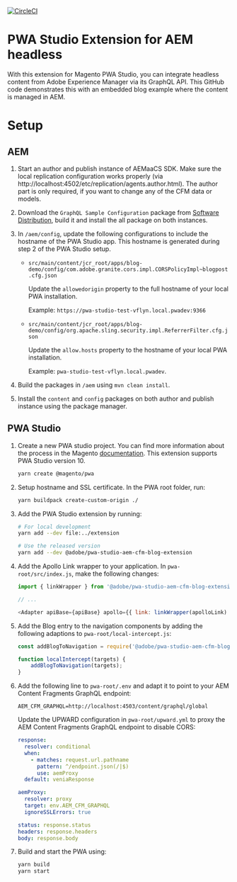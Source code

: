 [![CircleCI](https://circleci.com/gh/adobe/aem-pwa-studio-extensions.svg?style=svg)](https://circleci.com/gh/aadobe/aem-pwa-studio-extensions)
# PWA Studio Extension for AEM headless

With this extension for Magento PWA Studio, you can integrate headless content from Adobe Experience Manager via its GraphQL API. This GitHub code demonstrates this with an embedded blog example where the content is managed in AEM.

# Setup

## AEM
1. Start an author and publish instance of AEMaaCS SDK. Make sure the local replication configuration works properly (via http://localhost:4502/etc/replication/agents.author.html). The author part is only required, if you want to change any of the CFM data or models.

2. Download the `GraphQL Sample Configuration` package from [Software Distribution](https://experience.adobe.com/#/downloads/content/software-distribution/en/aemcloud.html), build it and install the all package on both instances.

3. In `/aem/config`, update the following configurations to include the hostname of the PWA Studio app. This hostname is generated during step 2 of the PWA Studio setup.
    * `src/main/content/jcr_root/apps/blog-demo/config/com.adobe.granite.cors.impl.CORSPolicyImpl~blogpost.cfg.json`

        Update the `allowedorigin` property to the full hostname of your local PWA installation.

        Example: `https://pwa-studio-test-vflyn.local.pwadev:9366`
    
    * `src/main/content/jcr_root/apps/blog-demo/config/org.apache.sling.security.impl.ReferrerFilter.cfg.json`

        Update the `allow.hosts` property to the hostname of your local PWA installation.

        Example: `pwa-studio-test-vflyn.local.pwadev`.

4. Build the packages in `/aem` using `mvn clean install`.
5. Install the `content` and `config` packages on both author and publish instance using the package manager.

## PWA Studio
1. Create a new PWA studio project. You can find more information about the process in the Magento [documentation](https://magento.github.io/pwa-studio/tutorials/pwa-studio-fundamentals/project-setup/). This extension supports PWA Studio version 10.

    ```bash
    yarn create @magento/pwa
    ```

2. Setup hostname and SSL certificate. In the PWA root folder, run:

    ```bash
    yarn buildpack create-custom-origin ./
    ```

3. Add the PWA Studio extension by running:

    ```bash
    # For local development
    yarn add --dev file:../extension

    # Use the released version
    yarn add --dev @adobe/pwa-studio-aem-cfm-blog-extension
    ```

4. Add the Apollo Link wrapper to your application. In `pwa-root/src/index.js`, make the following changes:

    ```javascript
    import { linkWrapper } from '@adobe/pwa-studio-aem-cfm-blog-extension';

    // ...

    <Adapter apiBase={apiBase} apollo={{ link: linkWrapper(apolloLink) }} store={store}>
    ```

5. Add the Blog entry to the navigation components by adding the following adaptions to `pwa-root/local-intercept.js`:

    ```javascript
    const addBlogToNavigation = require('@adobe/pwa-studio-aem-cfm-blog-extension/src/addBlogToNavigation');

    function localIntercept(targets) {
        addBlogToNavigation(targets);
    }
    ```

6. Add the following line to `pwa-root/.env` and adapt it to point to your AEM Content Fragments GraphQL endpoint:

    ```
    AEM_CFM_GRAPHQL=http://localhost:4503/content/graphql/global
    ```

    Update the UPWARD configuration in `pwa-root/upward.yml` to proxy the AEM Content Fragments GraphQL endpoint to disable CORS:

    ```yaml
    response:
      resolver: conditional
      when:
        - matches: request.url.pathname
          pattern: ^/endpoint.json(/|$)
          use: aemProxy
      default: veniaResponse

    aemProxy:
      resolver: proxy
      target: env.AEM_CFM_GRAPHQL
      ignoreSSLErrors: true

    status: response.status
    headers: response.headers
    body: response.body
    ```

7. Build and start the PWA using:

    ```bash
    yarn build
    yarn start
    ```